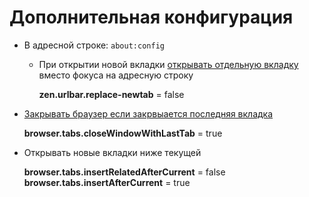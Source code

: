 # Дополнительная конфигурация

- В адресной строке: ``about:config``

  - При открытии новой вкладки [открывать отдельную вкладку](https://github.com/zen-browser/desktop/issues/5109)
    вместо фокуса на адресную строку

    **zen.urlbar.replace-newtab** = false

- [Закрывать браузер если закрвыается последняя вкладка](https://github.com/zen-browser/desktop/issues/2537)

  **browser.tabs.closeWindowWithLastTab** = true

- Открывать новые вкладки ниже текущей

  **browser.tabs.insertRelatedAfterCurrent** = false
  **browser.tabs.insertAfterCurrent** = true
